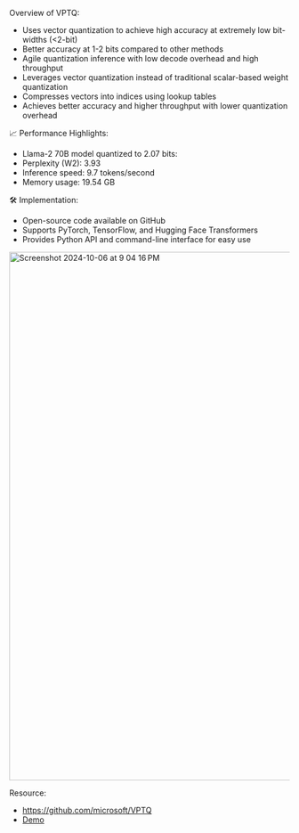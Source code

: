 Overview of VPTQ:

- Uses vector quantization to achieve high accuracy at extremely low bit-widths (<2-bit)
- Better accuracy at 1-2 bits compared to other methods
- Agile quantization inference with low decode overhead and high throughput
- Leverages vector quantization instead of traditional scalar-based weight quantization
- Compresses vectors into indices using lookup tables
- Achieves better accuracy and higher throughput with lower quantization overhead

📈 Performance Highlights:
- Llama-2 70B model quantized to 2.07 bits:
- Perplexity (W2): 3.93
- Inference speed: 9.7 tokens/second
- Memory usage: 19.54 GB

🛠️ Implementation:
- Open-source code available on GitHub
- Supports PyTorch, TensorFlow, and Hugging Face Transformers
- Provides Python API and command-line interface for easy use


<img width="949" alt="Screenshot 2024-10-06 at 9 04 16 PM" src="https://github.com/user-attachments/assets/07e59032-95a8-4771-9e21-54d68848b4a4">


Resource:

- https://github.com/microsoft/VPTQ
- [Demo](https://huggingface.co/spaces/VPTQ-community/VPTQ-Demo)
